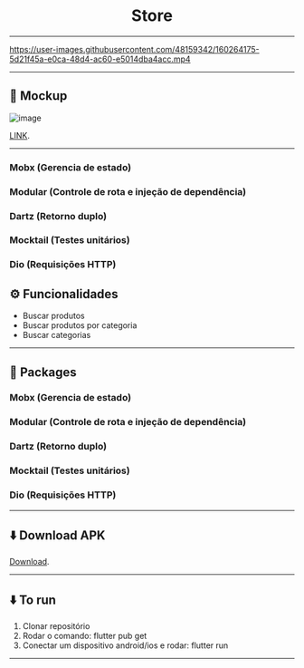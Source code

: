 <h1 align="center">Store</h1>

---

https://user-images.githubusercontent.com/48159342/160264175-5d21f45a-e0ca-48d4-ac60-e5014dba4acc.mp4

---

## 📘 Mockup
![image](https://user-images.githubusercontent.com/48159342/160264145-95c6b17e-2c37-4cf2-a0a2-a4f573c42416.png)

[LINK](https://dribbble.com/shots/14133325-Zummedy-App-Store).

---

### Mobx (Gerencia de estado)
### Modular (Controle de rota e injeção de dependência)
### Dartz (Retorno duplo)
### Mocktail (Testes unitários)
### Dio (Requisições HTTP)

## ⚙️ Funcionalidades

- Buscar produtos
- Buscar produtos por categoria
- Buscar categorias
---


## 📘 Packages

### Mobx (Gerencia de estado)
### Modular (Controle de rota e injeção de dependência)
### Dartz (Retorno duplo)
### Mocktail (Testes unitários)
### Dio (Requisições HTTP)

---

## ⬇️ Download APK
           
[Download](https://github.com/cezar-pereira/store/raw/master/apk/app-armeabi-v7a-release.apk).

---

## ⬇️ To run
1. Clonar repositório
2. Rodar o comando: flutter pub get
3. Conectar um dispositivo android/ios e rodar: flutter run
---


